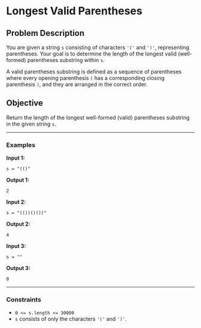 # Longest Valid Parentheses

## Problem Description

You are given a string `s` consisting of characters `'('` and `')'`, representing parentheses. Your goal is to determine the length of the longest valid (well-formed) parentheses substring within `s`.

A valid parentheses substring is defined as a sequence of parentheses where every opening parenthesis `(` has a corresponding closing parenthesis `)`, and they are arranged in the correct order.

## Objective

Return the length of the longest well-formed (valid) parentheses substring in the given string `s`.

---

### Examples

**Input 1:**

```plaintext
s = "(()"
```

**Output 1:**

```plaintext
2
```

**Input 2:**

```plaintext
s = "(())()())"
```

**Output 2:**

```plaintext
4
```

**Input 3:**

```plaintext
s = ""
```

**Output 3:**

```plaintext
0
```

---

### Constraints

- `0 <= s.length <= 30000`
- `s` consists of only the characters `'('` and `')'`.
